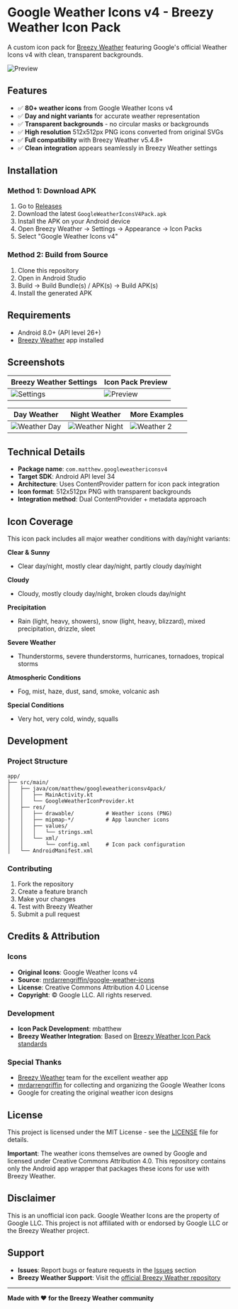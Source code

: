 # Google Weather Icons v4 - Breezy Weather Icon Pack

A custom icon pack for [Breezy Weather](https://github.com/breezy-weather/breezy-weather) featuring Google's official Weather Icons v4 with clean, transparent backgrounds.

![Preview](preview.png)

## Features

- ✅ **80+ weather icons** from Google Weather Icons v4
- ✅ **Day and night variants** for accurate weather representation
- ✅ **Transparent backgrounds** - no circular masks or backgrounds
- ✅ **High resolution** 512x512px PNG icons converted from original SVGs
- ✅ **Full compatibility** with Breezy Weather v5.4.8+
- ✅ **Clean integration** appears seamlessly in Breezy Weather settings

## Installation

### Method 1: Download APK
1. Go to [Releases](../../releases)
2. Download the latest `GoogleWeatherIconsV4Pack.apk`
3. Install the APK on your Android device
4. Open Breezy Weather → Settings → Appearance → Icon Packs
5. Select "Google Weather Icons v4"

### Method 2: Build from Source
1. Clone this repository
2. Open in Android Studio
3. Build → Build Bundle(s) / APK(s) → Build APK(s)
4. Install the generated APK

## Requirements

- Android 8.0+ (API level 26+)
- [Breezy Weather](https://github.com/breezy-weather/breezy-weather) app installed

## Screenshots

| Breezy Weather Settings | Icon Pack Preview |
|------------------------|-------------------|
| ![Settings](settings.png) | ![Preview](preview.png) |

| Day Weather | Night Weather | More Examples |
|-------------|---------------|---------------|
| ![Weather Day](weather1.png) | ![Weather Night](weather-night.png) | ![Weather 2](weather2.png) |

## Technical Details

- **Package name**: `com.matthew.googleweathericonsv4`
- **Target SDK**: Android API level 34
- **Architecture**: Uses ContentProvider pattern for icon pack integration
- **Icon format**: 512x512px PNG with transparent backgrounds
- **Integration method**: Dual ContentProvider + metadata approach

## Icon Coverage

This icon pack includes all major weather conditions with day/night variants:

**Clear & Sunny**
- Clear day/night, mostly clear day/night, partly cloudy day/night

**Cloudy**
- Cloudy, mostly cloudy day/night, broken clouds day/night

**Precipitation**
- Rain (light, heavy, showers), snow (light, heavy, blizzard), mixed precipitation, drizzle, sleet

**Severe Weather**
- Thunderstorms, severe thunderstorms, hurricanes, tornadoes, tropical storms

**Atmospheric Conditions**
- Fog, mist, haze, dust, sand, smoke, volcanic ash

**Special Conditions**
- Very hot, very cold, windy, squalls

## Development

### Project Structure
```
app/
├── src/main/
│   ├── java/com/matthew/googleweathericonsv4pack/
│   │   ├── MainActivity.kt
│   │   └── GoogleWeatherIconProvider.kt
│   ├── res/
│   │   ├── drawable/          # Weather icons (PNG)
│   │   ├── mipmap-*/          # App launcher icons
│   │   ├── values/
│   │   │   └── strings.xml
│   │   └── xml/
│   │       └── config.xml     # Icon pack configuration
│   └── AndroidManifest.xml
```

### Contributing

1. Fork the repository
2. Create a feature branch
3. Make your changes
4. Test with Breezy Weather
5. Submit a pull request

## Credits & Attribution

### Icons
- **Original Icons**: Google Weather Icons v4
- **Source**: [mrdarrengriffin/google-weather-icons](https://github.com/mrdarrengriffin/google-weather-icons)
- **License**: Creative Commons Attribution 4.0 License
- **Copyright**: © Google LLC. All rights reserved.

### Development
- **Icon Pack Development**: mbatthew
- **Breezy Weather Integration**: Based on [Breezy Weather Icon Pack standards](https://github.com/breezy-weather/breezy-weather-icon-packs)

### Special Thanks
- [Breezy Weather](https://github.com/breezy-weather/breezy-weather) team for the excellent weather app
- [mrdarrengriffin](https://github.com/mrdarrengriffin) for collecting and organizing the Google Weather Icons
- Google for creating the original weather icon designs

## License

This project is licensed under the MIT License - see the [LICENSE](LICENSE) file for details.

**Important**: The weather icons themselves are owned by Google and licensed under Creative Commons Attribution 4.0. This repository contains only the Android app wrapper that packages these icons for use with Breezy Weather.

## Disclaimer

This is an unofficial icon pack. Google Weather Icons are the property of Google LLC. This project is not affiliated with or endorsed by Google LLC or the Breezy Weather project.

## Support

- **Issues**: Report bugs or feature requests in the [Issues](../../issues) section
- **Breezy Weather Support**: Visit the [official Breezy Weather repository](https://github.com/breezy-weather/breezy-weather)

---

**Made with ❤️ for the Breezy Weather community**
